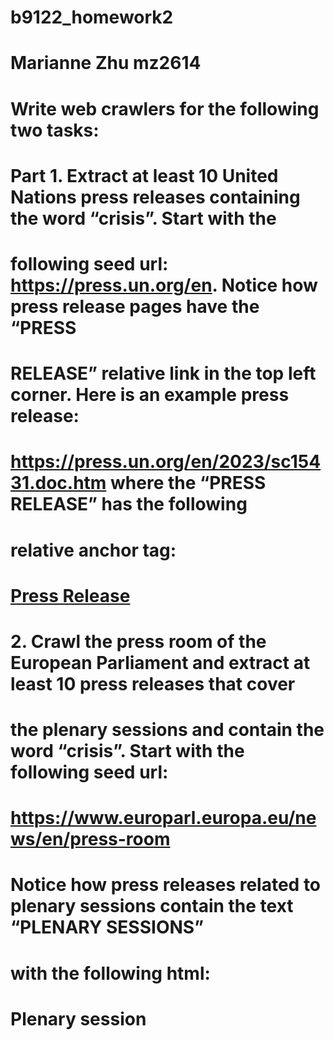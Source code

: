 # b9122_homework2 
# Marianne Zhu mz2614
# Write web crawlers for the following two tasks:
# Part 1. Extract at least 10 United Nations press releases containing the word “crisis”. Start with the
# following seed url: https://press.un.org/en. Notice how press release pages have the “PRESS
# RELEASE” relative link in the top left corner. Here is an example press release:
# https://press.un.org/en/2023/sc15431.doc.htm where the “PRESS RELEASE” has the following
# relative anchor tag:
# <a href="/en/press-release" hreflang="en">Press Release</a>

# 2. Crawl the press room of the European Parliament and extract at least 10 press releases that cover
# the plenary sessions and contain the word “crisis”. Start with the following seed url:
# https://www.europarl.europa.eu/news/en/press-room
# Notice how press releases related to plenary sessions contain the text “PLENARY SESSIONS”
# with the following html:
# <span class="ep_name">Plenary session</span>
